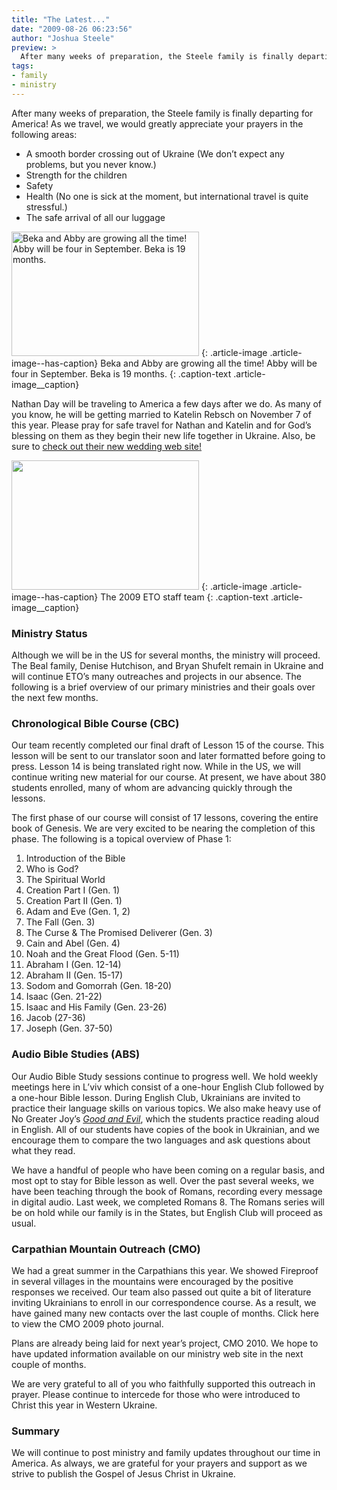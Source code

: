 ```yaml
---
title: "The Latest..."
date: "2009-08-26 06:23:56"
author: "Joshua Steele"
preview: >
  After many weeks of preparation, the Steele family is finally departing for America! As we travel, we would greatly appreciate your prayers in the following areas:
tags:
- family
- ministry
---
```


After many weeks of preparation, the Steele family is finally departing for America! As we travel, we would greatly appreciate your prayers in the following areas:

* A smooth border crossing out of Ukraine (We don’t expect any problems, but you never know.)
* Strength for the children
* Safety
* Health (No one is sick at the moment, but international travel is quite stressful.)
* The safe arrival of all our luggage


<a href="//d21yo20tm8bmc2.cloudfront.net/2009/08/20090823_0061.JPG"><img class="size-medium wp-image-866" title="20090823_0061" src="//d21yo20tm8bmc2.cloudfront.net/2009/08/20090823_0061-300x199.jpg" alt="Beka and Abby are growing all the time! Abby will be four in September. Beka is 19 months." width="300" height="199" /></a>
{: .article-image .article-image--has-caption}
Beka and Abby are growing all the time! Abby will be four in September. Beka is 19 months.
{: .caption-text .article-image__caption}

Nathan Day will be traveling to America a few days after we do. As many of you know, he will be getting married to Katelin Rebsch on November 7 of this year. Please pray for safe travel for Nathan and Katelin and for God’s blessing on them as they begin their new life together in Ukraine. Also, be sure to <a href="http://www.mywedding.com/natelin" target="_blank">check out their new wedding web site!</a>

<a href="//d21yo20tm8bmc2.cloudfront.net/2009/08/ETO_Team_Picture.jpg"><img class="size-medium wp-image-859" title="ETO_Team_Picture" src="//d21yo20tm8bmc2.cloudfront.net/2009/08/ETO_Team_Picture-300x207.jpg" alt="" width="300" height="207" /></a>
{: .article-image .article-image--has-caption}
The 2009 ETO staff team
{: .caption-text .article-image__caption}

### Ministry Status

Although we will be in the US for several months, the ministry will proceed. The Beal family, Denise Hutchison, and Bryan Shufelt remain in Ukraine and will continue ETO’s many outreaches and projects in our absence. The following is a brief overview of our primary ministries and their goals over the next few months.

### Chronological Bible Course (CBC)

Our team recently completed our final draft of Lesson 15 of the course. This lesson will be sent to our translator soon and later formatted before going to press. Lesson 14 is being translated right now. While in the US, we will continue writing new material for our course. At present, we have about 380 students enrolled, many of whom are advancing quickly through the lessons.

The first phase of our course will consist of 17 lessons, covering the entire book of Genesis. We are very excited to be nearing the completion of this phase. The following is a topical overview of Phase 1:

1. Introduction of the Bible
1. Who is God?
1. The Spiritual World
1. Creation Part I (Gen. 1)
1. Creation Part II (Gen. 1)
1. Adam and Eve (Gen. 1, 2)
1. The Fall (Gen. 3)
1. The Curse &amp; The Promised Deliverer (Gen. 3)
1. Cain and Abel (Gen. 4)
1. Noah and the Great Flood (Gen. 5-11)
1. Abraham I (Gen. 12-14)
1. Abraham II (Gen. 15-17)
1. Sodom and Gomorrah (Gen. 18-20)
1. Isaac (Gen. 21-22)
1. Isaac and His Family (Gen. 23-26)
1. Jacob (27-36)
1. Joseph (Gen. 37-50)

### Audio Bible Studies (ABS)

Our Audio Bible Study sessions continue to progress well. We hold weekly meetings here in L’viv which consist of a one-hour English Club followed by a one-hour Bible lesson. During English Club, Ukrainians are invited to practice their language skills on various topics. We also make heavy use of No Greater Joy’s *<a href="http://goodandevilbook.com/ukrainian/" target="_blank">Good and Evil</a>*, which the students practice reading aloud in English. All of our students have copies of the book in Ukrainian, and we encourage them to compare the two languages and ask questions about what they read.

We have a handful of people who have been coming on a regular basis, and most opt to stay for Bible lesson as well. Over the past several weeks, we have been teaching through the book of Romans, recording every message in digital audio. Last week, we completed Romans 8. The Romans series will be on hold while our family is in the States, but English Club will proceed as usual.

### Carpathian Mountain Outreach (CMO)

We had a great summer in the Carpathians this year. We showed Fireproof in several villages in the mountains were encouraged by the positive responses we received. Our team also passed out quite a bit of literature inviting Ukrainians to enroll in our correspondence course. As a result, we have gained many new contacts over the last couple of months. Click here to view the CMO 2009 photo journal.

Plans are already being laid for next year’s project, CMO 2010. We hope to have updated information available on our ministry web site in the next couple of months.

We are very grateful to all of you who faithfully supported this outreach in prayer. Please continue to intercede for those who were introduced to Christ this year in Western Ukraine.

### Summary

We will continue to post ministry and family updates throughout our time in America. As always, we are grateful for your prayers and support as we strive to publish the Gospel of Jesus Christ in Ukraine.
